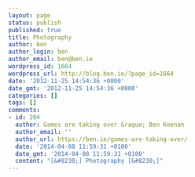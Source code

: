 ```yaml
---
layout: page
status: publish
published: true
title: Photography
author: ben
author_login: ben
author_email: ben@ben.ie
wordpress_id: 1664
wordpress_url: http://blog.ben.ie/?page_id=1664
date: '2012-11-25 14:54:36 +0000'
date_gmt: '2012-11-25 14:54:36 +0000'
categories: []
tags: []
comments:
- id: 204
  author: Games are taking over &raquo; Ben Keenan
  author_email: ''
  author_url: https://ben.ie/games-are-taking-over/
  date: '2014-04-08 11:59:31 +0100'
  date_gmt: '2014-04-08 11:59:31 +0100'
  content: "[&#8230;] Photography [&#8230;]"
---
```


